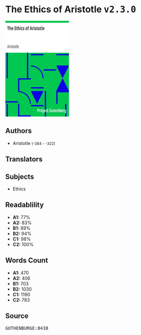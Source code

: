 # The Ethics of Aristotle <kbd>v2.3.0</kbd>

![](./cover.medium.jpg "")

## Authors


 - Aristotle <small>(-384 - -322)</small>

## Translators



## Subjects


 - Ethics

## Readablility


 - **A1:** 77%
 - **A2:** 83%
 - **B1:** 89%
 - **B2:** 94%
 - **C1:** 98%
 - **C2:** 100%

## Words Count


 - **A1:** 470
 - **A2:** 406
 - **B1:** 703
 - **B2:** 1030
 - **C1:** 1190
 - **C2:** 783

## Source


<kbd>GUTHENBURGE:8438</kbd>
